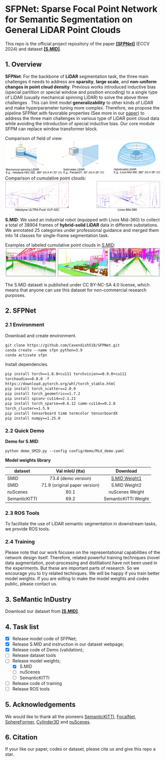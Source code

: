 # SFPNet: Sparse Focal Point Network for Semantic Segmentation on General LiDAR Point Clouds 

This repo is the official project repository of the paper **[\[SFPNet\]](https://arxiv.org/pdf.pdf)** (ECCV 2024) and dataset **[\[S.MID\]](https://www.semanticindustry.top)**.

## 1. Overview
**SFPNet**: 
For the backbone of **LiDAR** segmentation task, the three main challenges it needs to address are **sparsity**, **large scale**, and **non-uniform changes in point cloud density**. 
Previous works introduced inductive bias (special partition or special window and position encoding) to a single type of LiDAR (usually mechanical spinning LiDAR) to solve the 
above three challenges . This can limit model **generalizability** to other kinds of LiDAR and make hyperparameter tuning more complex.
 Therefore, we propose the pipeline SFPNet with favorable properties (See more in our  [paper](https://arxiv.org/pdf.pdf)) to address the three main challenges in various type of LiDAR
  point cloud data while avoiding the introduction of special inductive bias. Our core module SFPM can replace window transformer block.

Comparison of field of view:
![image](Figs/LiDAR1.jpg)
Comparison of cumulative point clouds:
![image](Figs/LiDAR2.jpg)



**S.MID**:
We used an industrial robot (equipped with Livox Mid-360) to collect a total of 38904 frames of **hybrid-solid LiDAR** data in different substations. 
We annotated 25 categories under professional guidance and merged them into 14 classes for single-frame segmentation task. 

Examples of labeled cumulative point clouds in [S.MID](https://www.semanticindustry.top):
![image](Figs/SMID.jpg)

The S.MID dataset is published under CC BY-NC-SA 4.0 license, which means that anyone can use this dataset for non-commercial research purposes.

## 2. SFPNet

### 2.1 Environment
Download and create environment.
```
git clone https://github.com/Cavendish518/SFPNet.git
conda create --name sfpn python=3.9
conda activate sfpn
```
Install dependencies.
```
pip install torch==1.8.0+cu111 torchvision==0.9.0+cu111 torchaudio==0.8.0 -f https://download.pytorch.org/whl/torch_stable.html
pip install torch_scatter==2.0.9
pip install torch_geometric==1.7.2
pip install spconv-cu114==2.1.21
pip install torch_sparse==0.6.12 cumm-cu114==0.2.8 torch_cluster==1.5.9
pip install tensorboard timm termcolor tensorboardX
pip install numpy==1.25.0
```

### 2.2 Quick Demo
**Demo for S.MID**:
```
python demo_SMID.py --config config/demo/Mid_demo.yaml
```

**Model weights library**

| dataset                                                                      |        Val mIoU (tta)         |         Download          |
|------------------------------------------------------------------------------|:-----------------------------:|:-------------------------:|
| SMID                                                                         |     73.4  (demo version)      | [S.MID Weight1](https://drive.google.com/file/d/1vrLca270ZrT7zDAiwE_9cMffiGse4qIl/view?usp=sharing) |
| SMID | 71.9 (original paper version) |       S.MID Weight2       |
| nuScenes |             80.1              |      nuScenes Weight      |
| SemanticKITTI |             69.2              |   SemanticKITTI Weight    |

###  2.3 ROS Tools
To facilitate the use of LiDAR semantic segmentation in downstream tasks, we provide ROS tools.

###  2.4 Training
Please note that our work focuses on the representational capabilities of the network design itself. Therefore, related powerful training techniques (novel data augmentation, post-processing
 and distillation) have not been used in the experiments. But these are important parts of research. So we encourage you to try related techniques. We will be happy if you train better model 
 weights. If you are willing to make the model weights and codes public, please contact us.

## 3. SeMantic InDustry 
Download our dataset from **[\[S.MID\]](https://www.semanticindustry.top/)**.

## 4. Task list
- [x] Release model code of SFPNet;
- [x] Release S.MID and instruction in our dataset webpage;
- [x] Release code of Demo (validation);
- [ ] Release dataset tools
- [ ] Release model weights;
  - [x] S.MID
  - [ ] nuScenes
  - [ ] SemanticKITTI
- [ ] Release code of training
- [ ] Release ROS tools
## 5. Acknowledgements
We would like to thank all the pioneers [SemanticKITTI](https://github.com/PRBonn/semantic-kitti-api), [FocalNet](https://github.com/microsoft/FocalNet), [SphereFormer](https://github.com/dvlab-research/SphereFormer/tree/master), [Cylinder3D](https://github.com/xinge008/Cylinder3D) and [nuScenes](https://github.com/nutonomy/nuscenes-devkit). 

## 6. Citation
If your like our paper, codes or dataset, please cite us and give this repo a star.
```

```

